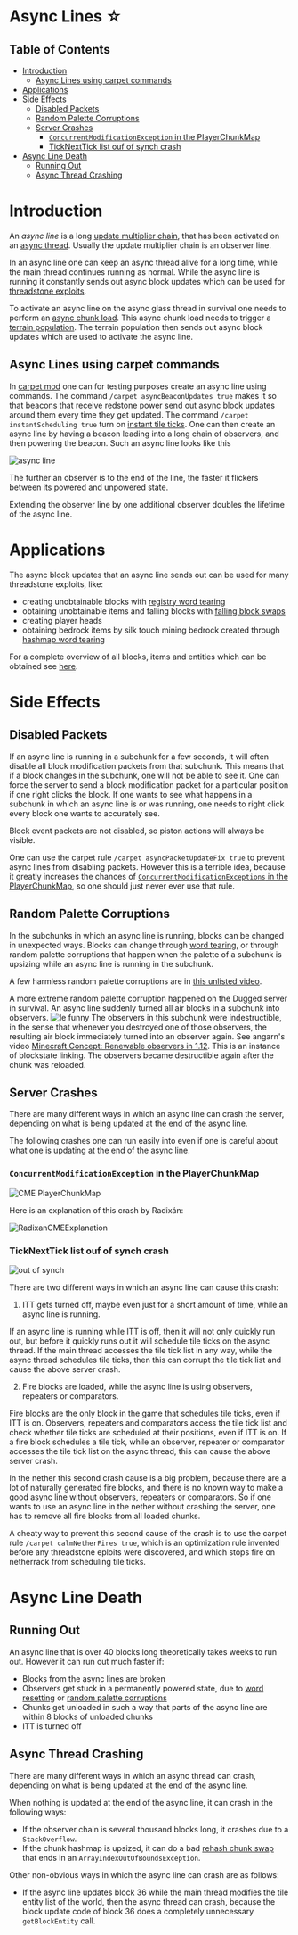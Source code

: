 # Async Lines ☆

## Table of Contents

- [Introduction](#introduction)
  * [Async Lines using carpet commands](#async-lines-using-carpet-commands)
- [Applications](#applications)
- [Side Effects](#side-effects)
  * [Disabled Packets](#disabled-packets)
  * [Random Palette Corruptions](#random-palette-corruptions)
  * [Server Crashes](#server-crashes)
    + [`ConcurrentModificationException` in the PlayerChunkMap](#cme-pcm)
    + [TickNextTick list ouf of synch crash](#ticknexttick-list-ouf-of-synch-crash)
- [Async Line Death](#async-line-death)
  * [Running Out](#running-out)
  * [Async Thread Crashing](#async-thread-crashing)



# Introduction

An *async line* is a long [update multiplier chain](update-multiplier.md), that has been activated on an [async thread](threads.md#stained-glass-threads).
Usually the update multiplier chain is an observer line.

In an async line one can keep an async thread alive for a long time, while the main thread continues running as normal.
While the async line is running it constantly sends out async block updates which can be used for [threadstone exploits](#applications).

To activate an async line on the async glass thread in survival one needs to perform an [async chunk load](chunk/async-chunk-loading.md).
This async chunk load needs to trigger a [terrain population](chunk/population.md#glass-threads-causing-async-updates).
The terrain population then sends out async block updates which are used to activate the async line.

## Async Lines using carpet commands

In [carpet mod](https://github.com/gnembon/carpetmod112/releases) one can for testing purposes create an async line using commands.
The command `/carpet asyncBeaconUpdates true` makes it so that beacons that receive redstone power send out async block updates around them every time they get updated.
The command `/carpet instantScheduling true` turn on [instant tile ticks](global-flags.md#instant-tile-ticks).
One can then create an async line by having a beacon leading into a long chain of observers, and then powering the beacon.
Such an async line looks like this

![async line](../images/CarpetAsyncLine.png)

The further an observer is to the end of the line, the faster it flickers between its powered and unpowered state.

Extending the observer line by one additional observer doubles the lifetime of the async line.

# Applications

The async block updates that an async line sends out can be used for many threadstone exploits, like:

- creating unobtainable blocks with [registry word tearing](word-tearing.md#registry-word-tearing)
- obtaining unobtainable items and falling blocks with [falling block swaps](falling-block/falling-block-swaps.md)
- creating player heads
- obtaining bedrock items by silk touch mining bedrock created through [hashmap word tearing](word-tearing.md#hashmap-word-tearing)

For a complete overview of all blocks, items and entities which can be obtained see [here](unobtainables.md).

# Side Effects

## Disabled Packets

If an async line is running in a subchunk for a few seconds, it will often disable all block modification packets from that subchunk.
This means that if a block changes in the subchunk, one will not be able to see it.
One can force the server to send a block modification packet for a particular position if one right clicks the block.
If one wants to see what happens in a subchunk in which an async line is or was running, one needs to right click every block one wants to accurately see.

Block event packets are not disabled, so piston actions will always be visible.

One can use the carpet rule `/carpet asyncPacketUpdateFix true` to prevent async lines from disabling packets.
However this is a terrible idea, because it greatly increases the chances of [`ConcurrentModificationExceptions` in the PlayerChunkMap](#cme-pcm),
so one should just never ever use that rule.

## Random Palette Corruptions
In the subchunks in which an async line is running, blocks can be changed in unexpected ways. Blocks can change through [word tearing](word-tearing.md),
or through random palette corruptions that happen when the palette of a subchunk is upsizing while an async line is running in the subchunk.

A few harmless random palette corruptions are in [this unlisted video](https://www.youtube.com/watch?v=PGmztZCEOAY&list=PL8r-bvM9ltXNkjl7IhGQAHygIPfy2niuC&index=42).

A more extreme random palette corruption happened on the Dugged server in survival. 
An async line suddenly turned all air blocks in a subchunk into observers.
![le funny](../images/DuggedObserverCube.png)
The observers in this subchunk were indestructible, in the sense that whenever you destroyed one of those observers, the resulting air block immediately turned into an observer again.
See angarn's video [Minecraft Concept: Renewable observers in 1.12](https://www.youtube.com/watch?v=boZGqhwcnIk).
This is an instance of blockstate linking. The observers became destructible again after the chunk was reloaded.

## Server Crashes
There are many different ways in which an async line can crash the server, depending on what is being updated at the end of the async line.

The following crashes one can run easily into even if one is careful about what one is updating at the end of the async line.

### `ConcurrentModificationException` in the PlayerChunkMap <a name="cme-pcm"/>

![CME PlayerChunkMap](../images/CMEPlayerChunkMap.png)

Here is an explanation of this crash by Radixán:

![RadixanCMEExplanation](../images/RadixanPlayerChunkMap.PNG)


### TickNextTick list ouf of synch crash

![out of synch](../images/TickNextTickOutOfSynch.png)

There are two different ways in which an async line can cause this crash:

1. ITT gets turned off, maybe even just for a short amount of time, while an async line is running.

If an async line is running while ITT is off, then it will not only quickly run out, but before it quickly runs out it will schedule tile ticks on the async thread.
If the main thread accesses the tile tick list in any way, while the async thread schedules tile ticks, then this can corrupt the tile tick list and cause the above server crash.

2. Fire blocks are loaded, while the async line is using observers, repeaters or comparators.

Fire blocks are the only block in the game that schedules tile ticks, even if ITT is on.
Observers, repeaters and comparators access the tile tick list and check whether tile ticks are scheduled at their positions, even if ITT is on.
If a fire block schedules a tile tick, while an observer, repeater or comparator accesses the tile tick list on the async thread,
this can cause the above server crash.

In the nether this second crash cause is a big problem, because there are a lot of naturally generated fire blocks,
and there is no known way to make a good async line without observers, repeaters or comparators.
So if one wants to use an async line in the nether without crashing the server, one has to remove all fire blocks from all loaded chunks.

A cheaty way to prevent this second cause of the crash is to use the carpet rule `/carpet calmNetherFires true`, which is an optimization rule invented before any threadstone eploits were discovered, and which
stops fire on netherrack from scheduling tile ticks.

# Async Line Death

## Running Out

An async line that is over 40 blocks long theoretically takes weeks to run out.
However it can run out much faster if:
- Blocks from the async lines are broken
- Observers get stuck in a permanently powered state, due to [word resetting](word-tearing.md#word-resetting) or [random palette corruptions](#random-palette-corruptions)
- Chunks get unloaded in such a way that parts of the async line are within 8 blocks of unloaded chunks
- ITT is turned off


## Async Thread Crashing

There are many different ways in which an async thread can crash, depending on what is being updated at the end of the async line.

When nothing is updated at the end of the async line, it can crash in the following ways:
- If the observer chain is several thousand blocks long, it crashes due to a `StackOverflow`.
- If the chunk hashmap is upsized, it can do a bad [rehash chunk swap](chunk/async-chunk-loading.md#rehash-chunk-swap) that ends in an `ArrayIndexOutOfBoundsException`.

Other non-obvious ways in which the async line can crash are as follows:
- If the async line updates block 36 while the main thread modifies the tile entity list of the world, then the async thread can crash, because the block update code of block 36 does a completely unnecessary `getBlockEntity` call.






